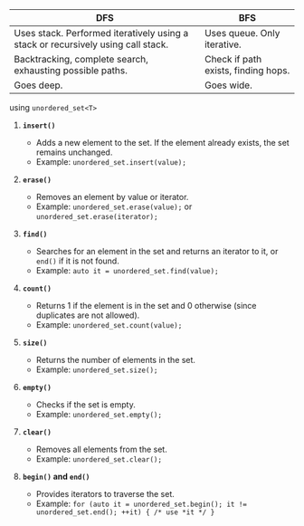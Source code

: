 |DFS|BFS|
|---|---  |
|Uses stack. Performed iteratively using a stack or recursively using call stack.| Uses queue. Only iterative.|
| Backtracking, complete search, exhausting possible paths. | Check if path exists, finding hops. |
| Goes deep. | Goes wide. |

using `unordered_set<T>` 

1. **`insert()`**  
   - Adds a new element to the set. If the element already exists, the set remains unchanged.
   - Example: `unordered_set.insert(value);`

2. **`erase()`**  
   - Removes an element by value or iterator.
   - Example: `unordered_set.erase(value);` or `unordered_set.erase(iterator);`

3. **`find()`**  
   - Searches for an element in the set and returns an iterator to it, or `end()` if it is not found.
   - Example: `auto it = unordered_set.find(value);`

4. **`count()`**  
   - Returns 1 if the element is in the set and 0 otherwise (since duplicates are not allowed).
   - Example: `unordered_set.count(value);`

5. **`size()`**  
   - Returns the number of elements in the set.
   - Example: `unordered_set.size();`

6. **`empty()`**  
   - Checks if the set is empty.
   - Example: `unordered_set.empty();`

7. **`clear()`**  
   - Removes all elements from the set.
   - Example: `unordered_set.clear();`

8. **`begin()` and `end()`**  
   - Provides iterators to traverse the set.
   - Example: `for (auto it = unordered_set.begin(); it != unordered_set.end(); ++it) { /* use *it */ }`
